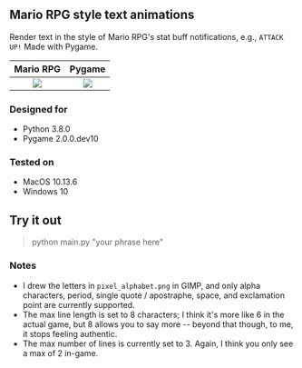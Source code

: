 ## Mario RPG style text animations

Render text in the style of Mario RPG's stat buff notifications, e.g., `ATTACK UP!` Made with Pygame.

Mario RPG               |  Pygame
:----------------------:|:---------------------------:
![](examples/geno.gif)  |  ![](examples/serenity.gif)

### Designed for

- Python 3.8.0
- Pygame 2.0.0.dev10

### Tested on

- MacOS 10.13.6
- Windows 10

## Try it out

> python main.py "your phrase here"

### Notes

- I drew the letters in `pixel_alphabet.png` in GIMP, and only alpha characters, period, single quote / apostraphe, space, and exclamation point are currently supported.
- The max line length is set to 8 characters; I think it's more like 6 in the actual game, but 8 allows you to say more -- beyond that though, to me, it stops feeling authentic.
- The max number of lines is currently set to 3. Again, I think you only see a max of 2 in-game.